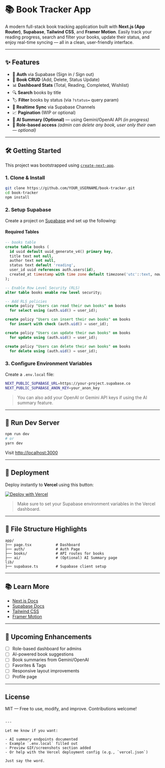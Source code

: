 # 📚 Book Tracker App

A modern full-stack book tracking application built with **Next.js (App Router)**, **Supabase**, **Tailwind CSS**, and **Framer Motion**. Easily track your reading progress, search and filter your books, update their status, and enjoy real-time syncing — all in a clean, user-friendly interface.

---

## ✨ Features

- 🔐 **Auth** via Supabase (Sign in / Sign out)
- 📘 **Book CRUD** (Add, Delete, Status Update)
- 📊 **Dashboard Stats** (Total, Reading, Completed, Wishlist)
- 🔍 **Search** books by title
- 🏷️ **Filter** books by status (via `?status=` query param)
- 🔄 **Realtime Sync** via Supabase Channels
- 📈 **Pagination** (WIP or optional)
- 🧠 **AI Summary (Optional)** — using Gemini/OpenAI API *(in progress)*
- 👥 **Role-based access** *(admin can delete any book, user only their own — optional)*

---

## 🛠 Getting Started

This project was bootstrapped using [`create-next-app`](https://nextjs.org/docs/app/api-reference/cli/create-next-app).

### 1. Clone & Install

```bash
git clone https://github.com/YOUR_USERNAME/book-tracker.git
cd book-tracker
npm install
````

### 2. Setup Supabase

Create a project on [Supabase](https://supabase.io) and set up the following:

#### Required Tables

```sql
-- books table
create table books (
  id uuid default uuid_generate_v4() primary key,
  title text not null,
  author text not null,
  status text default 'reading',
  user_id uuid references auth.users(id),
  created_at timestamp with time zone default timezone('utc'::text, now())
);

-- Enable Row Level Security (RLS)
alter table books enable row level security;

-- Add RLS policies
create policy "Users can read their own books" on books
  for select using (auth.uid() = user_id);

create policy "Users can insert their own books" on books
  for insert with check (auth.uid() = user_id);

create policy "Users can update their own books" on books
  for update using (auth.uid() = user_id);

create policy "Users can delete their own books" on books
  for delete using (auth.uid() = user_id);
```

### 3. Configure Environment Variables

Create a `.env.local` file:

```bash
NEXT_PUBLIC_SUPABASE_URL=https://your-project.supabase.co
NEXT_PUBLIC_SUPABASE_ANON_KEY=your_anon_key
```

> You can also add your OpenAI or Gemini API keys if using the AI summary feature.

---

## 🧪 Run Dev Server

```bash
npm run dev
# or
yarn dev
```

Visit [http://localhost:3000](http://localhost:3000)

---

## 🚀 Deployment

Deploy instantly to **Vercel** using this button:

[![Deploy with Vercel](https://vercel.com/button)](https://vercel.com/new?utm_source=create-next-app&utm_medium=default-template&utm_campaign=create-next-app-readme)

> Make sure to set your Supabase environment variables in the Vercel dashboard.

---

## 📁 File Structure Highlights

```
app/
├── page.tsx           # Dashboard
├── auth/              # Auth Page
├── books/             # API routes for books
├── ai/                # (Optional) AI Summary page
lib/
├── supabase.ts        # Supabase client setup
```

---

## 📚 Learn More

* [Next.js Docs](https://nextjs.org/docs)
* [Supabase Docs](https://supabase.com/docs)
* [Tailwind CSS](https://tailwindcss.com)
* [Framer Motion](https://www.framer.com/motion/)

---

## 🧠 Upcoming Enhancements

* [ ] Role-based dashboard for admins
* [ ] AI-powered book suggestions
* [ ] Book summaries from Gemini/OpenAI
* [ ] Favorites & Tags
* [ ] Responsive layout improvements
* [ ] Profile page

---

## License

MIT — Free to use, modify, and improve. Contributions welcome!

```

---

Let me know if you want:

- AI summary endpoints documented  
- Example `.env.local` filled out  
- Preview GIF/screenshots section added  
- Or help with the Vercel deployment config (e.g., `vercel.json`)  

Just say the word.
```
